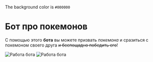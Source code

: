 The background color is `#000000`
# Бот про покемонов
С помощью этого **бота** вы можете призвать *покемона* и сразиться с покемоном своего друга ~~и беспощадно победить его~~!




![Работа бота](/assets/images/bot.png)
![Работа бота](/assets/images/bot2.png)